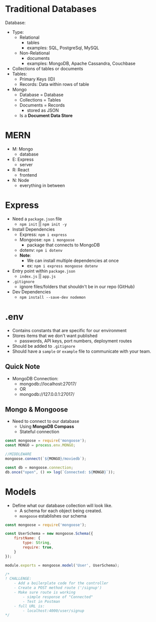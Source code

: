 # Traditional Databases

Database:
- Type:
  - Relational
    - tables
    - examples: SQL, PostgreSql, MySQL
  - Non-Relational
    - documents
    - examples: MongoDB, Apache Cassandra, Couchbase
- Collections of tables or documents
- Tables:
  - Primary Keys (ID)
  - Records: Data within rows of table
- Mongo
  - Database = Database
  - Collections = Tables
  - Documents = Records
    - stored as JSON
  - Is a **Document Data Store**

# MERN
- M: Mongo
  - database
- E: Express
  - server
- R: React
  - frontend
- N: Node
  - everything in between

# Express
- Need a `package.json` file
  - `npm init` || `npm init -y`
- Install Dependencies
  - Express: `npm i express`
  - Mongoose: `npm i mongoose`
    - package that connects to MongoDB
  - dotenv: `npm i dotenv`
  - **Note**:
    - We can install multiple dependencies at once
    - ex: `npm i express mongoose dotenv`
- Entry point within `package.json`
  - `index.js` || `app.js`
- `.gitignore`
  - ignore files/folders that shouldn't be in our repo (GitHub)
- Dev Dependencies
  - `npm install --save-dev nodemon`

# .env
- Contains constants that are specific for our environment
- Stores items that we don't want published
  - passwords, API keys, port numbers, deployment routes
- Should be added to `.gitignore`
- Should have a `sample` or `example` file to communicate with your team.

## Quick Note
- MongoDB Connection:
  - mongodb://localhost:27017/
  - OR
  - mongodb://127.0.0.1:27017/

## Mongo & Mongoose
- Need to connect to our database
  - Using **MongoDB Compass**
  - Stateful connection
```js
const mongoose = require('mongoose');
const MONGO = process.env.MONGO;

//MIDDLEWARE
mongoose.connect(`${MONGO}/moviedb`);

const db = mongoose.connection;
db.once("open", () => log(`Connected: ${MONGO}`));
```

# Models
- Define what our database collection will look like.
  - A schema for each object being created.
  - `mongoose` establishes our schema

```js
const mongoose = require('mongoose');

const UserSchema = new mongoose.Schema({
    firstName: {
        type: String,
        require: true,
    }
});

module.exports = mongoose.model('User', UserSchema);
```
```js
/*
! CHALLENGE:
    - Add a boilerplate code for the controller
    - Create a POST method route ('/signup')
    - Make sure route is working
        - simple response of "Connected"
        - Test in Postman
    - full URL is:
        - localhost:4000/user/signup
*/